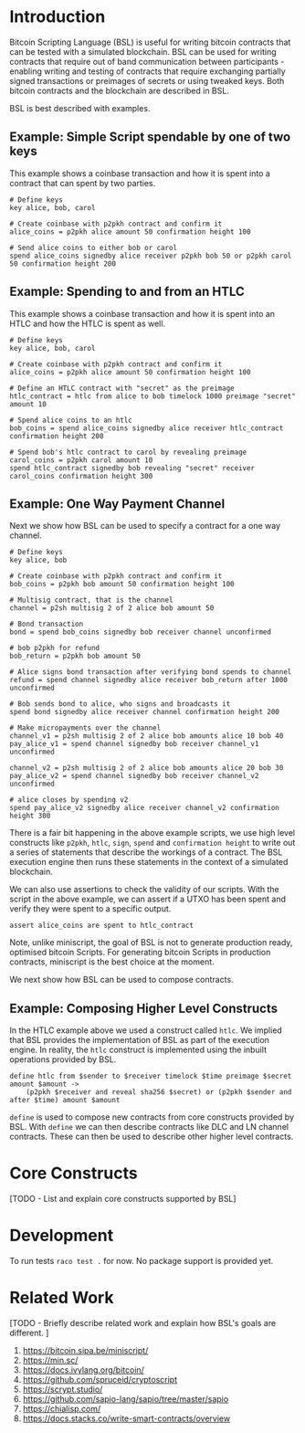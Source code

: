 
# Introduction

Bitcoin Scripting Language (BSL) is useful for writing bitcoin
contracts that can be tested with a simulated blockchain. BSL can be
used for writing contracts that require out of band communication
between participants - enabling writing and testing of contracts that
require exchanging partially signed transactions or preimages of
secrets or using tweaked keys. Both bitcoin contracts and the
blockchain are described in BSL.

BSL is best described with examples.

## Example: Simple Script spendable by one of two keys

This example shows a coinbase transaction and how it is spent into a
contract that can spent by two parties.

```
# Define keys
key alice, bob, carol

# Create coinbase with p2pkh contract and confirm it
alice_coins = p2pkh alice amount 50 confirmation height 100

# Send alice coins to either bob or carol
spend alice_coins signedby alice receiver p2pkh bob 50 or p2pkh carol 50 confirmation height 200
```

## Example: Spending to and from an HTLC

This example shows a coinbase transaction and how it is spent into
an HTLC and how the HTLC is spent as well.


```
# Define keys
key alice, bob, carol

# Create coinbase with p2pkh contract and confirm it
alice_coins = p2pkh alice amount 50 confirmation height 100

# Define an HTLC contract with "secret" as the preimage
htlc_contract = htlc from alice to bob timelock 1000 preimage "secret" amount 10

# Spend alice coins to an htlc
bob_coins = spend alice_coins signedby alice receiver htlc_contract confirmation height 200

# Spend bob's htlc contract to carol by revealing preimage
carol_coins = p2pkh carol amount 10
spend htlc_contract signedby bob revealing "secret" receiver carol_coins confirmation height 300
```

## Example: One Way Payment Channel

Next we show how BSL can be used to specify a contract for a one way
channel.

```
# Define keys
key alice, bob

# Create coinbase with p2pkh contract and confirm it
bob_coins = p2pkh bob amount 50 confirmation height 100

# Multisig contract, that is the channel
channel = p2sh multisig 2 of 2 alice bob amount 50

# Bond transaction
bond = spend bob_coins signedby bob receiver channel unconfirmed

# bob p2pkh for refund
bob_return = p2pkh bob amount 50

# Alice signs bond transaction after verifying bond spends to channel
refund = spend channel signedby alice receiver bob_return after 1000 unconfirmed

# Bob sends bond to alice, who signs and broadcasts it
spend bond signedby alice receiver channel confirmation height 200 

# Make micropayments over the channel
channel_v1 = p2sh multisig 2 of 2 alice bob amounts alice 10 bob 40
pay_alice_v1 = spend channel signedby bob receiver channel_v1 unconfirmed

channel_v2 = p2sh multisig 2 of 2 alice bob amounts alice 20 bob 30
pay_alice_v2 = spend channel signedby bob receiver channel_v2 unconfirmed

# alice closes by spending v2
spend pay_alice_v2 signedby alice receiver channel_v2 confirmation height 300	
```

There is a fair bit happening in the above example scripts, we use
high level constructs like `p2pkh`, `htlc`, `sign`, `spend` and
`confirmation height` to write out a series of statements that
describe the workings of a contract. The BSL execution engine then
runs these statements in the context of a simulated blockchain.

We can also use assertions to check the validity of our scripts. With
the script in the above example, we can assert if a UTXO has been
spent and verify they were spent to a specific output.

```
assert alice_coins are spent to htlc_contract
```

Note, unlike miniscript, the goal of BSL is not to generate production
ready, optimised bitcoin Scripts. For generating bitcoin Scripts in
production contracts, miniscript is the best choice at the moment.

We next show how BSL can be used to compose contracts.

## Example: Composing Higher Level Constructs

In the HTLC example above we used a construct called `htlc`. We
implied that BSL provides the implementation of BSL as part of the
execution engine. In reality, the `htlc` construct is implemented
using the inbuilt operations provided by BSL.

```
define htlc from $sender to $receiver timelock $time preimage $secret amount $amount ->
	(p2pkh $receiver and reveal sha256 $secret) or (p2pkh $sender and after $time) amount $amount
```

`define` is used to compose new contracts from core constructs
provided by BSL. With `define` we can then describe contracts like DLC
and LN channel contracts. These can then be used to describe other
higher level contracts.


# Core Constructs

[TODO - List and explain core constructs supported by BSL]


# Development

To run tests `raco test .` for now. No package support is provided yet.

# Related Work

[TODO - Briefly describe related work and explain how BSL's goals are different. ]


1. https://bitcoin.sipa.be/miniscript/
2. https://min.sc/
3. https://docs.ivylang.org/bitcoin/
4. https://github.com/spruceid/cryptoscript
5. https://scrypt.studio/
6. https://github.com/sapio-lang/sapio/tree/master/sapio
7. https://chialisp.com/
8. https://docs.stacks.co/write-smart-contracts/overview
